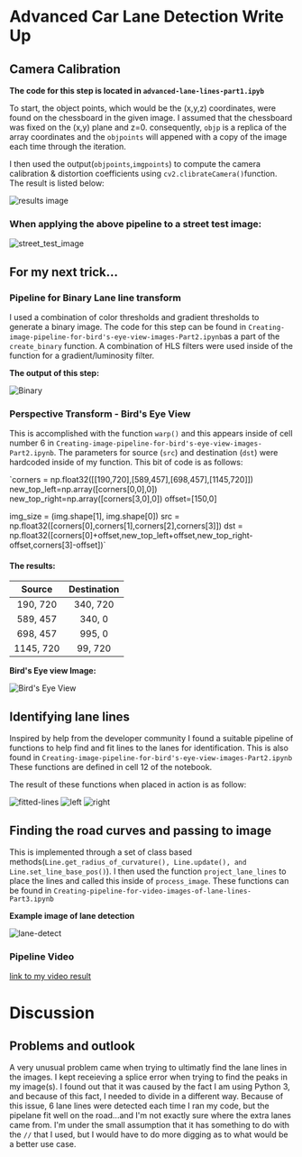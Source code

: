 
# Advanced Car Lane Detection Write Up

## Camera Calibration

**The code for this step is located in `advanced-lane-lines-part1.ipyb`**

To start, the object points, which would be the (x,y,z) coordinates, were found on the chessboard in the given image. I assumed that the chessboard was fixed on the (x,y) plane and z=0. consequently, `objp` is a replica of the array coordinates and the `objpoints` will appened with a copy of the image each time through the iteration. 

I then used the output(`objpoints`,`imgpoints`) to compute the camera calibration & distortion coefficients using `cv2.clibrateCamera()`function. The result is listed below:

![results image](write-up-images/camera-calib-result.png)

### When applying the above pipeline to a street test image:

![street_test_image](output_images/part2/undistored_straight_lines1.jpg)

## For my next trick...

### Pipeline for Binary Lane line transform

I used a combination of color thresholds and gradient thresholds to generate a binary image. The code for this step can be found in `Creating-image-pipeline-for-bird's-eye-view-images-Part2.ipynb`as a part of the `create_binary` function. A combination of HLS filters were used inside of the function for a gradient/luminosity filter.

**The output of this step:**

![Binary](output_images/part2/binary.jpg)

### Perspective Transform - Bird's Eye View

This is accomplished with the function `warp()` and this appears inside of cell number 6 in `Creating-image-pipeline-for-bird's-eye-view-images-Part2.ipynb`. The parameters for source (`src`) and destination (`dst`) were hardcoded inside of my function. This bit of code is as follows:

`corners = np.float32([[190,720],[589,457],[698,457],[1145,720]])
   new_top_left=np.array([corners[0,0],0])
   new_top_right=np.array([corners[3,0],0])
   offset=[150,0]
    
   img_size = (img.shape[1], img.shape[0])
   src = np.float32([corners[0],corners[1],corners[2],corners[3]])
   dst = np.float32([corners[0]+offset,new_top_left+offset,new_top_right-offset,corners[3]-offset])`

#### The results:

| Source        | Destination   | 
|:-------------:|:-------------:| 
| 190, 720      | 340, 720      | 
| 589, 457      | 340, 0        |
| 698, 457      | 995, 0        |
| 1145, 720     | 99, 720       |

**Bird's Eye view Image:**

![Bird's Eye View](write-up-images/bird-eye.png)

## Identifying lane lines

Inspired by help from the developer community I found a suitable pipeline of functions to help find and fit lines to the lanes for identification. This is also found in `Creating-image-pipeline-for-bird's-eye-view-images-Part2.ipynb` These functions are defined in cell 12 of the notebook.

The result of these functions when placed in action is as follow:

![fitted-lines](output_images/part2/fitted_lines.jpg)
![left](output_images/part2/left_line.jpg)
![right](output_images/part2/right_line.jpg)

## Finding the road curves and passing to image

This is implemented through a set of class based methods(`Line.get_radius_of_curvature(), Line.update(), and Line.set_line_base_pos()`). I then used the function `project_lane_lines` to place the lines and called this inside of `process_image`. These functions can be found in `Creating-pipeline-for-video-images-of-lane-lines-Part3.ipynb`

**Example image of lane detection**

![lane-detect](write-up-images/lane_capture.png)

### Pipeline Video
[link to my video result](https://youtu.be/dPr-lNOC8QY)

# Discussion

## Problems and outlook

A very unusual problem came when trying to ultimatly find the lane lines in the images. I kept receieving a splice error when trying to find the peaks in my image(s). I found out that it was caused by the fact I am using Python 3, and because of this fact, I needed to divide in a different way. Because of this issue, 6 lane lines were detected each time I ran my code, but the pipelane fit well on the road...and I'm not exactly sure where the extra lanes came from. I'm under the small assumption that it has something to do with the `//` that I used, but I would have to do more digging as to what would be a better use case.
